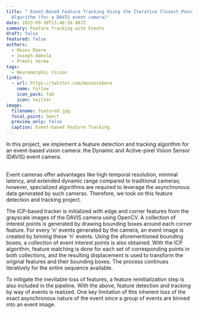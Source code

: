 ```yaml
---
title: " Event-Based Feature Tracking Using the Iterative Closest Point
  Algorithm (for a DAVIS event camera)"
date: 2023-09-30T13:40:16.887Z
summary: F﻿eature Tracking with Events
draft: false
featured: false
authors:
  - Moses Ebere
  - Joseph Adeola
  - Preeti Verma
tags:
  - Neuromorphic Vision
links:
  - url: https://twitter.com/mosescebere
    name: Follow
    icon_pack: fab
    icon: twitter
image:
  filename: featured.jpg
  focal_point: Smart
  preview_only: false
  caption: Event-based Feature Tracking
---
```

In this project, we implement a feature detection and tracking algorithm for an event-based vision camera: the Dynamic and Active-pixel Vision Sensor (DAVIS) event camera.

\
Event cameras offer advantages like high temporal resolution, minimal latency, and extended dynamic range compared to traditional cameras; however, specialized algorithms are required to leverage the asynchronous data generated by such cameras. Therefore, we took on this feature detection and tracking project. 

The ICP-based tracker is initialized with edge and corner features from the grayscale images of the DAVIS camera using OpenCV. A collection of interest points is generated by drawing bounding boxes around each corner feature. For every 'n' events generated by the camera, an event image is created by binning these 'n' events. Using the aforementioned bounding boxes, a collection of event interest points is also obtained. With the ICP algorithm, feature matching is done for each set of corresponding points in both collections, and the resulting displacement is used to transform the original features and their bounding boxes. The process continues iteratively for the entire sequence available. 

T﻿o mitigate the inevitable loss of features, a feature reinitialization step is also included in the pipeline. With the above, feature detection and tracking by way of events is realized. One key limitation of this inherent loss of the exact asynchronous nature of the event since a group of events are binned into an event image.